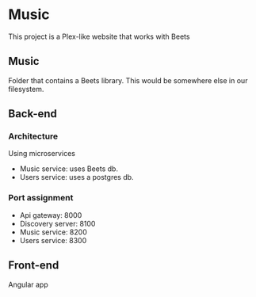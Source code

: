 # Music

This project is a Plex-like website that works with Beets

## Music

Folder that contains a Beets library. This would be somewhere else in our filesystem.

## Back-end

### Architecture

Using microservices

- Music service: uses Beets db.
- Users service: uses a postgres db.

### Port assignment

- Api gateway: 8000
- Discovery server: 8100
- Music service: 8200
- Users service: 8300

## Front-end

Angular app
